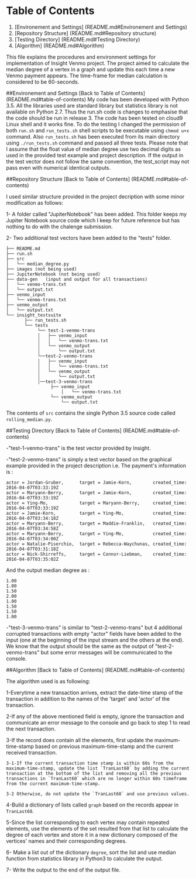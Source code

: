 # Table of Contents

1. [Environement and Settings] (README.md#Environement and Settings)
2. [Repository Structure] (README.md#Repository structure)
3. [Testing Directory] (README.md#Testing Directory)
4. [Algorithm] (README.md#Algorithm)

This file explains the procedures and environment settings for implementation of Insight Venmo project. The project aimed to calculate the median degree of a vertex in a graph and update this each time a new Venmo payment appears. The time-frame for median calculation is considered to be 60-seconds.


##Environement and Settings
[Back to Table of Contents] (README.md#table-of-contents)
My code has been developed with Python 3.5. All the libraries used are standard library but statistics library is not available on Python 2.7. Thus the run.sh code is changes to emphasise that the code should be run in release 3. The code has been tested on cloud9 Linux shell and it works fine. To do the testing I changed the permission of both `run.sh` and `run_tests.sh` shell scripts to be executable using `chmod u+x` command. Also `run_tests.sh` has been executed from its main directory using `./run_tests.sh` command and passed all three tests. Please note that I assume that the float value of median degree use two decimal digits as used in the provided test example and project description. If the output in the test vector does not follow the same convention, the test_script may not pass even with numerical identical outputs.

##Repository Structure
[Back to Table of Contents] (README.md#table-of-contents)

I used similar structure provided in the project decription with some minor modification as follows:

1- A folder called "JupiterNotebook" has been added. This folder keeps my Jupiter Notebook source code which I keep for future reference but has nothing to do with the chalenge submission.

2- Two additional test vectors have been added to the "tests" folder.  


	├── README.md 
	├── run.sh
	├── src
	│  	└── median_degree.py
	├── images (not being used)
	├── JupiterNotebook (not being used)
	├── data-gen   (input and output for all transactions)
	│  	└── venmo-trans.txt
	│  	└── output.txt
	├── venmo_input
	│   └── venmo-trans.txt
	├── venmo_output
	│   └── output.txt
	└── insight_testsuite
	 	   ├── run_tests.sh
		   └── tests
	        	└── test-1-venmo-trans
        		│   ├── venmo_input
        		│   │   └── venmo-trans.txt
        		│   └── venmo_output
        		│       └── output.txt
        		└──test-2-venmo-trans
        		│   ├── venmo_input
        		│   │   └── venmo-trans.txt
        		│   └── venmo_output
        		│       └── output.txt
        		│──test-3-venmo-trans
        		     ├── venmo_input
        	             │   └── venmo-trans.txt
        		     └── venmo_output
        		         └── output.txt

The contents of `src` contains the single Python 3.5 source code called `rolling_median.py`. 

##Testing Directory
[Back to Table of Contents] (README.md#table-of-contents)

-"test-1-venmo-trans" is the test vector provided by Insight. 

-"test-2-venmo-trans" is simply a test vector based on the graphical example provided in the project description i.e.
  The payment's information is :

	actor = Jordan-Gruber,	 	target = Jamie-Korn, 		created_time: 2016-04-07T03:33:19Z
	actor = Maryann-Berry, 		target = Jamie-Korn, 		created_time: 2016-04-07T03:33:19Z
	actor = Ying-Mo, 			target = Maryann-Berry, 	created_time: 2016-04-07T03:33:19Z
	actor = Jamie-Korn, 		target = Ying-Mo, 			created_time: 2016-04-07T03:34:18Z
	actor = Maryann-Berry, 		target = Maddie-Franklin, 	created_time: 2016-04-07T03:34:58Z
	actor = Maryann-Berry, 		target = Ying-Mo, 			created_time: 2016-04-07T03:34:00Z
	actor = Natalie-Piserchio, 	target = Rebecca-Waychunas, created_time: 2016-04-07T03:31:18Z
	actor = Nick-Shirreffs, 	target = Connor-Liebman, 	created_time: 2016-04-07T03:35:02Z

   And the output median degree as :

	1.00
	1.00
	1.50
	2.00
	1.00
	1.50
	1.50
	1.00

-"test-3-venmo-trans" is similar to "test-2-venmo-trans" but 4 additional corrupted transactions with empty "actor" fields have been added to the input (one at the beginning of the input stream and the others at the end). We know that the output should be the same as the output of "test-2-venmo-trans" but some error messages will be communicated to the console.


##Algorithm
[Back to Table of Contents] (README.md#table-of-contents)

The algorithm used is as following:

1-Everytime a new transaction arrives, extract the date-time stamp of the transaction in addition to the names of the 'target' and 'actor' of the transaction.

2-If any of the above mentioned field is empty, ignore the transaction and communicate an error message to the console and go back to step 1 to read the next transaction.

3-If the record does contain all the elements, first update the maximum-time-stamp based on previous maximum-time-stamp and the current received transaction.

	3-1-If the current transaction time stamp is within 60s from the maximum-time-stamp, update the list `TranLast60` by adding the current transaction at the bottom of the list and removing all the previous transactions in `TranLast60` which are no longer within 60s timeframe from the current maximum-time-stamp.
	
	3-2 Otherwise, do not update the `TranLast60` and use previous values.
	
4-Build a dictionary of lists called `graph` based on the records appear in `TranLast60`.

5-Since the list corresponding to each vertex may contain repeated elements, use the elements of the set resulted from that list to calculate the degree of each vertex and store it in a new dictionary composed of the vertices' names and their corresponding degrees.

6- Make a list out of the dictionary `degree`, sort the list and use median function from statistics library in Python3 to calculate the output.

7- Write the output to the end of the output file.


